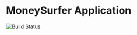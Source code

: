 # MoneySurfer Application
[![Build Status](https://travis-ci.org/FusionAg/MoneySurfer.svg?branch=master)](https://travis-ci.org/FusionAg/MoneySurfer)